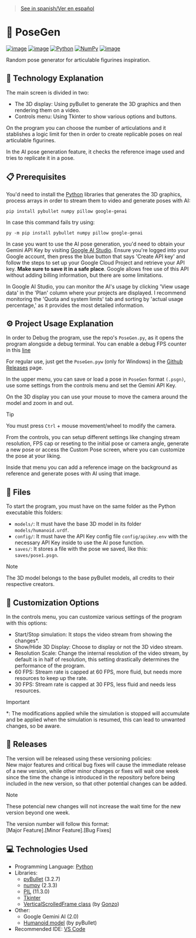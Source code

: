> [See in spanish/Ver en español](https://github.com/LuisMiSanVe/PoseGen/blob/main/README.es.md)
# 🧎 PoseGen
[![image](https://img.shields.io/badge/Google%20Gemini-8E75B2?style=for-the-badge&logo=googlegemini&logoColor=white)](https://aistudio.google.com/app/apikey)
[![image](https://img.shields.io/badge/Visual_Studio_Code-0078D4?style=for-the-badge&logo=visual%20studio%20code&logoColor=white)](https://code.visualstudio.com/)
[![Python](https://img.shields.io/badge/python-3670A0?style=for-the-badge&logo=python&logoColor=ffdd54)](https://www.python.org/)
[![NumPy](https://img.shields.io/badge/numpy-%23013243.svg?style=for-the-badge&logo=numpy&logoColor=white)](https://numpy.org/)
[![image](https://img.shields.io/badge/json-5E5C5C?style=for-the-badge&logo=json&logoColor=white)](https://docs.python.org/es/3/library/json.html)

Random pose generator for articulable figurines inspiration.

## 📝 Technology Explanation
The main screen is divided in two:
- The 3D display: Using pyBullet to generate the 3D graphics and then rendering them on a video.
- Controls menu: Using Tkinter to show various options and buttons.

On the program you can choose the number of articulations and it stablishes a logic limit for then in order to create replicable poses on real articulable figurines.

In the AI pose generation feature, it checks the reference image used and tries to replicate it in a pose.

## 📋 Prerequisites
You'd need to install the [Python](https://www.python.org/) libraries that generates the 3D graphics, process arrays in order to stream them to video and generate poses with AI:
```
pip install pybullet numpy pillow google-genai
```
In case this command fails try using:
```
py -m pip install pybullet numpy pillow google-genai
```
In case you want to use the AI pose generation, you'd need to obtain your Gemini API Key by visiting [Google AI Studio](https://aistudio.google.com/app/apikey). Ensure you're logged into your Google account, then press the blue button that says 'Create API key' and follow the steps to set up your Google Cloud Project and retrieve your API key. **Make sure to save it in a safe place**.
Google allows free use of this API without adding billing information, but there are some limitations.

In Google AI Studio, you can monitor the AI's usage by clicking 'View usage data' in the 'Plan' column where your projects are displayed. I recommend monitoring the 'Quota and system limits' tab and sorting by 'actual usage percentage,' as it provides the most detailed information.

## ⚙️ Project Usage Explanation
In order to Debug the program, use the repo's `PoseGen.py`, as it opens the program alongside a debug terminal.
You can enable a debug FPS counter in this [line](https://github.com/LuisMiSanVe/PoseGen/blob/main/PoseGen.py#L151)

For regular use, just get the `PoseGen.pyw` (only for Windows) in the [Github Releases](https://github.com/LuisMiSanVe/PoseGen/releases) page.

In the upper menu, you can save or load a pose in `PoseGen` format `(.psgn)`, use some settings from the controls menu and set the Gemini API Key.

On the 3D display you can use your mouse to move the camera around the model and zoom in and out.

> [!TIP]
> You must press `Ctrl` + mouse movement/wheel to modify the camera.

From the controls, you can setup different settings like changing stream resolution, FPS cap or reseting to the initial pose or camera angle, generate a new pose or access the Custom Pose screen, where you can customize the pose at your liking.

Inside that menu you can add a reference image on the background as reference and generate poses with AI using that image.

## 📂 Files
To start the program, you must have on the same folder as the Python executable this folders:
- `models/`: It must have the base 3D model in its folder `models/humanoid.urdf`.
- `config/`: It must have the API Key config file `config/apikey.env` with the necessary API Key inside to use the AI pose function.
- `saves/`: It stores a file with the pose we saved, like this: `saves/pose1.psgn`.

> [!NOTE]
> The 3D model belongs to the base pyBullet models, all credits to their respective creators.

## 🎨 Customization Options
In the controls menu, you can customize various settings of the program with this options:
- Start/Stop simulation: It stops the video stream from showing the changes*.
- Show/Hide 3D Display: Choose to display or not the 3D video stream.
- Resolution Scale: Change the internal resolution of the video stream, by default is in half of resolution, this setting drastically determines the performance of the program.
- 60 FPS: Stream rate is capped at 60 FPS, more fluid, but needs more resources to keep up the rate.
- 30 FPS: Stream rate is capped at 30 FPS, less fluid and needs less resources.

> [!IMPORTANT]
> *: The modifications applied while the simulation is stopped will accumulate and be applied when the simulation is resumed, this can lead to unwanted changes, so be aware.

## 🚀 Releases
The version will be released using these versioning policies:\
New major features and critical bug fixes will cause the immediate release of a new version, while other minor changes or fixes will wait one week since the time the change is introduced in the repository before being included in the new version, so that other potential changes can be added.
>[!NOTE]
>These potencial new changes will not increase the wait time for the new version beyond one week.

The version number will follow this format: \
\[Major Feature\].\[Minor Feature\].\[Bug Fixes\]

## 💻 Technologies Used
- Programming Language: [Python](https://www.python.org/)
- Libraries:
  - [pyBullet](https://pypi.org/project/pybullet/) (3.2.7)
  - [numpy](https://pypi.org/project/numpy/) (2.3.3)
  - [PIL](https://pypi.org/project/pillow/) (11.3.0)
  - [Tkinter](https://docs.python.org/es/3.13/library/tkinter.html)
  - [VerticalScrolledFrame class](https://stackoverflow.com/questions/16188420/tkinter-scrollbar-for-frame) (by [Gonzo](https://stackexchange.com/users/294742/gonzo))
- Other:
  - Google Gemini AI (2.0)
  - [Humanoid model](https://github.com/bulletphysics/bullet3/blob/master/examples/pybullet/gym/pybullet_data/humanoid/humanoid.urdf) (by pyBullet)
- Recommended IDE: [VS Code](https://code.visualstudio.com/)
